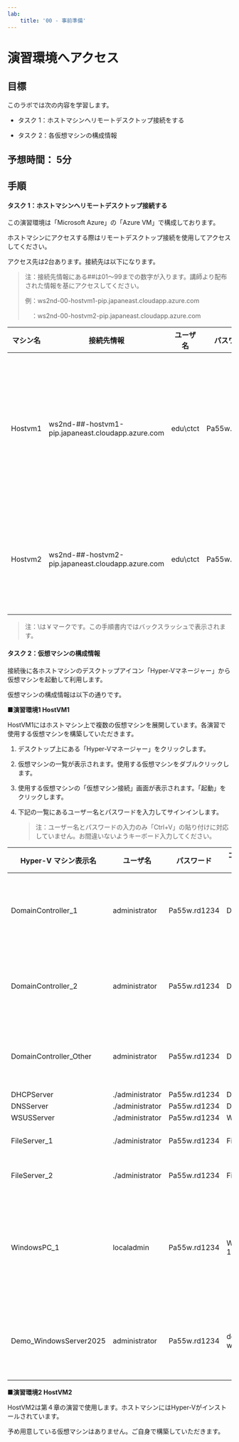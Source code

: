 ```yaml
---
lab:
    title: '00 - 事前準備'
---
```


# 演習環境へアクセス



## 目標

このラボでは次の内容を学習します。

+ タスク 1：ホストマシンへリモートデスクトップ接続をする

+ タスク 2：各仮想マシンの構成情報

  

## 予想時間： 5分



## 手順

#### タスク 1：ホストマシンへリモートデスクトップ接続する

この演習環境は「Microsoft Azure」の「Azure VM」で構成しております。

ホストマシンにアクセスする際はリモートデスクトップ接続を使用してアクセスしてください。

アクセス先は2台あります。接続先は以下になります。

> 注：接続先情報にある##は01～99までの数字が入ります。講師より配布された情報を基にアクセスしてください。
>
> 例：ws2nd-00-hostvm1-pip.japaneast.cloudapp.azure.com
>
> 　：ws2nd-00-hostvm2-pip.japaneast.cloudapp.azure.com

| マシン名 | 接続先情報                                        | ユーザ名 | パスワード   | 説明                             |
| -------- | ------------------------------------------------- | -------- | ------------ | -------------------------------- |
| Hostvm1  | ws2nd-##-hostvm1-pip.japaneast.cloudapp.azure.com | edu\ctct | Pa55w.rd1234 | 1章～3章までの演習で使用します。 |
| Hostvm2  | ws2nd-##-hostvm2-pip.japaneast.cloudapp.azure.com | edu\ctct | Pa55w.rd1234 | 4章の演習で使用します。          |

> 注：\は￥マークです。この手順書内ではバックスラッシュで表示されます。



#### タスク 2：仮想マシンの構成情報

接続後に各ホストマシンのデスクトップアイコン「Hyper-Vマネージャー」から仮想マシンを起動して利用します。

仮想マシンの構成情報は以下の通りです。



**■演習環境1 HostVM1**

HostVM1にはホストマシン上で複数の仮想マシンを展開しています。各演習で使用する仮想マシンを構築していただきます。

1. デスクトップ上にある「Hyper-Vマネージャー」をクリックします。

1. 仮想マシンの一覧が表示されます。使用する仮想マシンをダブルクリックします。

1. 使用する仮想マシンの「仮想マシン接続」画面が表示されます。「起動」をクリックします。

1. 下記の一覧にあるユーザー名とパスワードを入力してサインインします。

   > 注：ユーザー名とパスワードの入力のみ「Ctrl+V」の貼り付けに対応していません。お間違いないようキーボード入力してください。

| Hyper-V マシン表示名   | ユーザ名        | パスワード   | コンピュータ名 | IPアドレス      | 用途                                                         |
| ---------------------- | --------------- | ------------ | -------------- | --------------- | ------------------------------------------------------------ |
| DomainController_1     | administrator   | Pa55w.rd1234 | DC1            | 192.168.100.10  | ドメインコントローラ1号機<br />ctct.localドメイン構築用      |
| DomainController_2     | administrator   | Pa55w.rd1234 | DC2            | 192.168.100.11  | ドメインコントローラ2号機<br />ctct.localドメイン構築用      |
| DomainController_Other | administrator   | Pa55w.rd1234 | DC-Other       | 192.168.100.20  | ドメインコントローラ<br />abc.comドメイン構築用              |
| DHCPServer             | ./administrator | Pa55w.rd1234 | DHCPServer     | 192.168.100.30  |                                                              |
| DNSServer              | ./administrator | Pa55w.rd1234 | DNSServer      | 192.168.100.31  |                                                              |
| WSUSServer             | ./administrator | Pa55w.rd1234 | WSUSServer     | 192.168.100.32  |                                                              |
| FileServer_1           | ./administrator | Pa55w.rd1234 | FileServer1    | 192.168.100.40  | ファイルサーバー1号機                                        |
| FileServer_2           | ./administrator | Pa55w.rd1234 | FileServer2    | 192.168.100.41  | ファイルサーバー2号機                                        |
| WindowsPC_1            | localadmin      | Pa55w.rd1234 | WindowsPC-1    | 192.168.100.100 | 各演習で使用<br />ドメインユーザーでサインインする場合はユーザー名が異なります。 |
| Demo_WindowsServer2025 | administrator   | Pa55w.rd1234 | demo-winsv2025 | 192.168.100.50  | オマケです。<br />ご興味ある方はご自由にお使いください。     |



**■演習環境2 HostVM2**

HostVM2は第４章の演習で使用します。ホストマシンにはHyper-Vがインストールされています。

予め用意している仮想マシンはありません。ご自身で構築していただきます。
